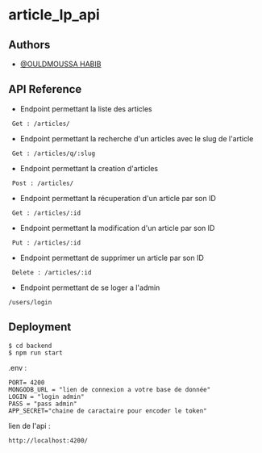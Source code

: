# article_lp_api

## Authors

- [@OULDMOUSSA HABIB](https://ouldmoussahabib.com)

## API Reference

- Endpoint permettant la liste des articles

```
 Get : /articles/
```

- Endpoint permettant la recherche d'un articles avec le slug de l'article

```
 Get : /articles/q/:slug
```

- Endpoint permettant la creation d'articles

```
 Post : /articles/
```

- Endpoint permettant la récuperation d'un article par son ID

```
 Get : /articles/:id
```

- Endpoint permettant la modification d'un article par son ID

```
 Put : /articles/:id
```

- Endpoint permettant de supprimer un article par son ID

```
 Delete : /articles/:id
```

- Endpoint permettant de se loger a l'admin

```
/users/login
```

## Deployment

```
$ cd backend
$ npm run start
```

.env :

```
PORT= 4200
MONGODB_URL = "lien de connexion a votre base de donnée"
LOGIN = "login admin"
PASS = "pass admin"
APP_SECRET="chaine de caractaire pour encoder le token"
```

lien de l'api :

```
http://localhost:4200/
```
